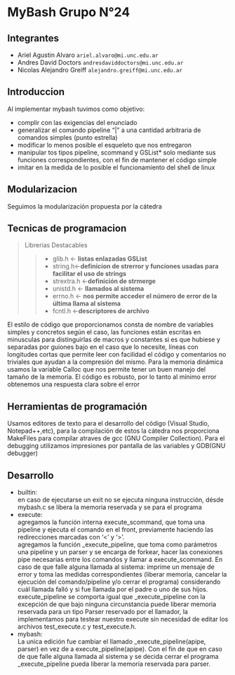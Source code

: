 ﻿# MyBash Grupo N°24
## Integrantes
 - Ariel Agustin Alvaro `ariel.alvaro@mi.unc.edu.ar`
 - Andres David Doctors `andresdaviddoctors@mi.unc.edu.ar`
 - Nicolas Alejandro Greiff `alejandro.greiff@mi.unc.edu.ar`
## Introduccion
Al implementar mybash tuvimos como objetivo:  
- complir con las exigencias del enunciado  
- generalizar el comando pipeline “|” a una cantidad arbitraria de comandos simples (punto estrella)  
- modificar lo menos posible el esqueleto que nos entregaron  
- manipular tos tipos pipeline, scommand y GSList* solo mediante sus funciones correspondientes, con el fin de mantener el código simple  
- imitar en la medida de lo posible el funcionamiento del shell de linux

## Modularizacion 
Seguimos la modularización propuesta por la cátedra
## Tecnicas de programacion
> Librerias Destacables
>> - glib.h <- **listas enlazadas GSList**
>>- string.h<-**definicion de strerror y funciones usadas para facilitar el uso de strings**
>> - strextra.h <-**definición de strmerge**
>>- unistd.h <- **llamados al sistema**
>>- errno.h <- **nos permite acceder el número de error de la última llama al sistema**
>>- fcntl.h <-**descriptores de archivo**
>>

El estilo de código que proporcionamos consta de nombre de variables simples y concretos según el caso, las funciones están escritas en minusculas para distinguirlas de macros y constantes si es que hubiese y separadas por guiones bajo en el caso que lo necesite, líneas con longitudes cortas que permite leer con facilidad el código y comentarios no triviales que ayudan a la compresión del mismo. Para la memoria dinámica usamos la variable Calloc que nos permite tener un buen manejo del tamaño de la memoria. El código es robusto, por lo tanto al mínimo error obtenemos una respuesta clara sobre el error

## Herramientas de programación
Usamos editores de texto para el desarrollo del código (Visual Studio, Notepad++,etc), para la compilación de estos la cátedra nos proporciona MakeFiles para compilar atraves de gcc (GNU Compiler Collection). Para el debugging utilizamos impresiones por pantalla de las variables y GDB(GNU debugger)

## Desarrollo 
- builtin:  
en caso de ejecutarse un exit no se ejecuta ninguna instrucción, désde mybash.c se libera la memoria reservada y se para el programa  
- execute:  
agregamos la función interna execute_scommand, que toma una pipeline y ejecuta el comando en el front, previamente haciendo las redirecciones marcadas con ‘<’ y ‘>’.  
agregamos la función _execute_pipeline, que toma como parámetros una pipeline y un parser y se encarga de forkear, hacer las conexiones pipe necesarias entre los comandos y llamar a execute_scommand. En caso de que falle alguna llamada al sistema: imprime un mensaje de error y toma las medidas correspondientes (liberar memoria, cancelar la ejecución del comando/pipeline y/o cerrar el programa) considerando cuál llamada falló y si fue llamada por el padre o uno de sus hijos.  
execute_pipeline se comporta igual que _execute_pipeline con la excepción de que bajo ninguna circunstancia puede liberar memoria reservada para un tipo Parser reservado por el llamador, la implementamos para testear nuestro execute sin necesidad de editar los archivos test_execute.c y test_execute.h.
- mybash:  
La unica edición fue cambiar el llamado _execute_pipeline(apipe, parser) en vez de a execute_pipeline(apipe). Con el fin de que en caso de que falle alguna llamada al sistema y se decida cerrar el programa _execute_pipeline pueda liberar la memoria reservada para parser.



